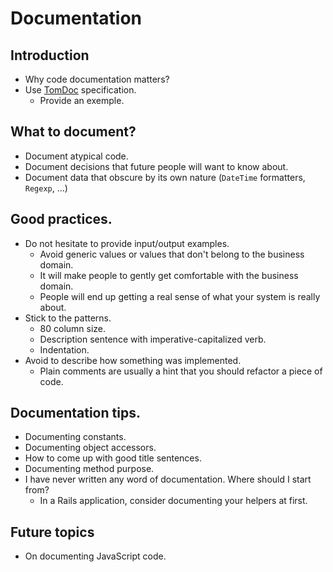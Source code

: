 # Documentation

## Introduction

  * Why code documentation matters?
  * Use [TomDoc](http://tomdoc.org/) specification.
    * Provide an exemple.

## What to document?

  * Document atypical code.
  * Document decisions that future people will want to know about.
  * Document data that obscure by its own nature (`DateTime` formatters, `Regexp`, ...)

## Good practices.

  * Do not hesitate to provide input/output examples.
    * Avoid generic values or values that don't belong to the business domain. 
    * It will make people to gently get comfortable with the business domain.
    * People will end up getting a real sense of what your system is really about.
  * Stick to the patterns.
    * 80 column size.
    * Description sentence with imperative-capitalized verb.
    * Indentation.
  * Avoid to describe how something was implemented.
    * Plain comments are usually a hint that you should refactor a piece of code.

## Documentation tips.
  * Documenting constants.
  * Documenting object accessors.
  * How to come up with good title sentences.
  * Documenting method purpose.
* I have never written any word of documentation. Where should I start from?
    * In a Rails application, consider documenting your helpers at first.

## Future topics

* On documenting JavaScript code.
